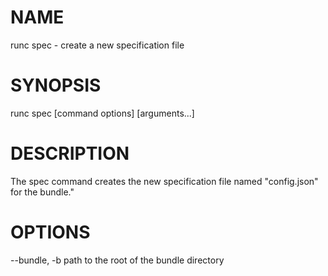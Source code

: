 # NAME
   runc spec - create a new specification file

# SYNOPSIS
   runc spec [command options] [arguments...]

# DESCRIPTION
   The spec command creates the new specification file named "config.json" for the bundle." 

# OPTIONS
   --bundle, -b         path to the root of the bundle directory
